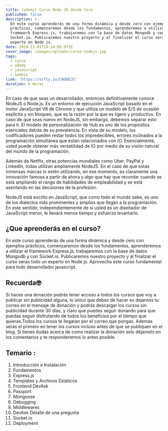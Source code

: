```yaml
---
title: (udemy) Curso Node JS desde Cero
published: false
description: >-
  En este curso aprenderás de una forma dinámica y desde cero con ejemplos
  prácticos, comenzaremos desde los fundamentos, aprenderemos a utilizar el
  framework Express.js, trabajaremos con la base de datos Mongodb y con
  Socket.io. Publicaremos nuestro proyecto y al finalizar el curso seras todo un
  experto en Node js.
date: 2019-11-01T19:24:00.073Z
cover_image: /images/uploads/curso-nodejs.jpg
tags:
  - curso
  - udemy
  - javascript
  - nodejs
link: 'https://stfly.io/CNODEJS'
duration: 6 Horas
---
```

En caso de que seas un desarrollador, entonces definitivamente conoce NodeJS o Node.js. Es un entorno de ejecución JavaScript basado en el motor JavaScript V8 de Chrome y que utiliza un modelo de E/S de ocasión explícita y sin bloqueo, que es la razón por la que es ligero y productivo. En caso de que seas nuevo en NodeJS, sin embargo, debemos separar esto para ti. El modelo de personalización de Hub es uno de los propósitos esenciales detrás de su prevalencia. En vista de su modelo, los codificadores pueden restar todos los impredecibles, errores inclinados a la programación simultánea que están relacionados con IO. Esencialmente, usted puede obtener más versatilidad de IO por medio de su visión natural del mundo de la programación.

Además de Netflix, otras potencias mundiales como Uber, PayPal y LinkedIn, todas utilizan ampliamente NodeJS. En el caso de que estas inmensas marcas lo estén utilizando, en ese momento, es claramente una innovación famosa a partir de ahora y algo que hay que recordar cuando se está ampliando el rango de habilidades de empleabilidad y se está asentando en las decisiones de la profesión.

NodeJS está escrito en JavaScript, que como todo el mundo sabe, es uno de los dialectos más prominentes y amplios que llegan a la programación. En este sentido, independientemente de si usted es un diseñador de JavaScript menor, le llevará menos tiempo y esfuerzo levantarlo.

## ¿Que aprenderás en el curso?

En este curso aprenderás de una forma dinámica y desde cero con ejemplos prácticos, comenzaremos desde los fundamentos, aprenderemos a utilizar el framework Express.js, trabajaremos con la base de datos Mongodb y con Socket.io. Publicaremos nuestro proyecto y al finalizar el curso seras todo un experto en Node js. Aprovecha este curso fundamental para todo desarrollador javascript.

## Recuerda🤓

Si haces una donación podrás tener acceso a todos los cursos que voy a publicar sin publicidad alguna, lo único que debes de hacer es dejarnos tu correo en el mensaje de donación y podrás descargar los cursos sin publicidad durante 30 días, y claro que puedes seguir donando para que puedas seguir disfrutando de todos los beneficios por el tiempo que quieras.Todos los cursos te llegaran por el correo que pongas. Ademas seras el primero en tener los cursos incluso antes de que se publiquen en el blog. Si tienes dudas acerca de como realizar la donación solo déjamelo en los comentarios y te responderemos lo antes posible.

## Temario :

1. Introducción e Instalación
2. Fundamentos
3. Express.js
4. Templates y Archivos Estáticos
5. Frontend DevAsk
6. Passport
7. Mongoose
8. Debugging
9. Middlewares
10. DevAsk Detalle de una pregunta
11. Socket.io
12. Deployment
